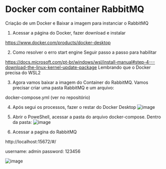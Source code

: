 # Docker com container RabbitMQ

Criação de um Docker e Baixar a imagem para instanciar o RabbitMQ

1) Acessar a página do Docker, fazer download e instalar

https://www.docker.com/products/docker-desktop

2) Como resolver o erro start engine
Seguir passo a passo para habilitar

https://docs.microsoft.com/pt-br/windows/wsl/install-manual#step-4---download-the-linux-kernel-update-package
Lembrando que o Docker precisa do WSL2

3) Agora vamos baixar a imagem do Container do RabbitMQ.
Vamos precisar criar uma pasta RabbitMQ e um arquivo:

docker-compose.yml
(ver no repositório)

4) Após segui os processos, fazer o restar do Docker Desktop
![image](https://user-images.githubusercontent.com/41928681/146240721-8225dfb8-c090-411e-856d-9704f97f9cbb.png)

5) Abrir o PoweShell, acessar a pasta do arquivo docker-compose.
Dentro da pasta:
![image](https://user-images.githubusercontent.com/41928681/146241596-b6d2960f-a217-4d73-aec3-4f6ab6ca5fa2.png)

6) Acessar a pagina do RabbitMQ

http://localhost:15672/#/

username: admin
password: 123456

![image](https://user-images.githubusercontent.com/41928681/146241743-80dbc1ae-e5bf-4680-aa30-f3bbdada248d.png)

